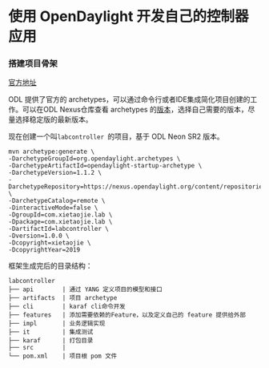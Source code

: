 # 使用 OpenDaylight 开发自己的控制器应用

### 搭建项目骨架
[官方地址](https://docs.opendaylight.org/en/stable-neon/developer-guide/developing-apps-on-the-opendaylight-controller.html?highlight=mvn%20archetype%3Agenerate)

ODL 提供了官方的 archetypes，可以通过命令行或者IDE集成简化项目创建的工作。可以在ODL Nexus仓库查看 archetypes 的[版本](https://nexus.opendaylight.org/#nexus-search;gav~org.opendaylight.archetypes~opendaylight-startup-archetype~~~~kw,versionexpand)，选择自己需要的版本，尽量选择稳定版的最新版本。

现在创建一个叫`labcontroller `的项目，基于 ODL Neon SR2 版本。

```
mvn archetype:generate \
-DarchetypeGroupId=org.opendaylight.archetypes \
-DarchetypeArtifactId=opendaylight-startup-archetype \
-DarchetypeVersion=1.1.2 \
-DarchetypeRepository=https://nexus.opendaylight.org/content/repositories/public/ \
-DarchetypeCatalog=remote \
-DinteractiveMode=false \
-DgroupId=com.xietaojie.lab \
-Dpackage=com.xietaojie.lab \
-DartifactId=labcontroller \
-Dversion=1.0.0 \
-Dcopyright=xietaojie \
-DcopyrightYear=2019
```
框架生成完后的目录结构：

```
labcontroller
├── api        | 通过 YANG 定义项目的模型和接口
├── artifacts  | 项目 archetype
├── cli        | karaf cli命令开发
├── features   | 添加需要依赖的Feature，以及定义自己的 feature 提供给外部
├── impl       | 业务逻辑实现
├── it         | 集成测试
├── karaf      | 打包目录
├── src        | 
└── pom.xml    | 项目根 pom 文件
```